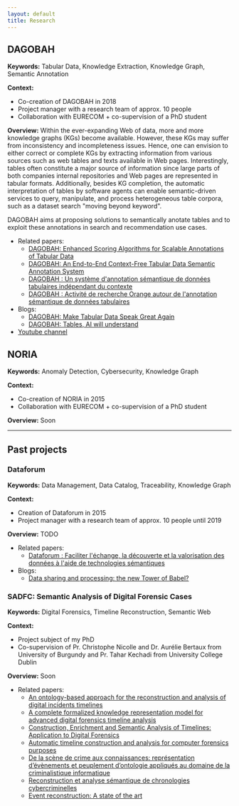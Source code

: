 ```yaml
---
layout: default
title: Research
---
```


## DAGOBAH
<b>Keywords:</b> Tabular Data, Knowledge Extraction, Knowledge Graph, Semantic Annotation

<b>Context:</b> 
* Co-creation of DAGOBAH in 2018
* Project manager with a research team of approx. 10 people
* Collaboration with EURECOM + co-supervision of a PhD student

<b>Overview:</b> Within the ever-expanding Web of data, more and more knowledge graphs (KGs) become available. 
However, these KGs may suffer from inconsistency and incompleteness issues. 
Hence, one can envision to either correct or complete KGs by extracting information from various sources such as web tables and texts available in Web pages. 
Interestingly, tables often constitute a major source of information since large parts of both companies internal repositories and Web pages are represented in tabular formats. 
Additionally, besides KG completion, the automatic interpretation of tables by software agents can enable semantic-driven services to query, manipulate, and process heterogeneous table corpora, such as a dataset search "moving beyond keyword".

DAGOBAH aims at proposing solutions to semantically anotate tables and to exploit these annotations in search and recommendation use cases. 

* Related papers: 
  * <a href="https://yoanchabot.github.io/publications#iswc_2020">DAGOBAH: Enhanced Scoring Algorithms for Scalable Annotations of Tabular Data</a>
  * <a href="https://yoanchabot.github.io/publications#iswc_2019">DAGOBAH: An End-to-End Context-Free Tabular Data Semantic Annotation System</a>
  * <a href="https://yoanchabot.github.io/publications#ic_2020">DAGOBAH : Un système d'annotation sémantique de données tabulaires indépendant du contexte</a>
  * <a href="https://yoanchabot.github.io/publications#egc_2021">DAGOBAH : Activité de recherche Orange autour de l'annotation sémantique de données tabulaires</a>
* Blogs:
  * <a href="https://yoanchabot.github.io/publications#imtech_2020">DAGOBAH: Make Tabular Data Speak Great Again</a>
  * <a href="https://yoanchabot.github.io/publications#hello_future_2020a">DAGOBAH: Tables, AI will understand</a> 
* <a href="https://www.youtube.com/channel/UC30pJdIBeskw5fmIBqsn6ZA">Youtube channel</a>

## NORIA
<b>Keywords:</b> Anomaly Detection, Cybersecurity, Knowledge Graph

<b>Context:</b>
* Co-creation of NORIA in 2015
* Collaboration with EURECOM + co-supervision of a PhD student

<b>Overview:</b> Soon

---

## Past projects

### Dataforum
<b>Keywords:</b> Data Management, Data Catalog, Traceability, Knowledge Graph

<b>Context:</b> 
* Creation of Dataforum in 2015
* Project manager with a research team of approx. 10 people until 2019

<b>Overview:</b> TODO

* Related papers: 
  * <a href="https://yoanchabot.github.io/publications#egc_2019">Dataforum : Faciliter l'échange, la découverte et la valorisation des données à l'aide de technologies sémantiques</a>
* Blogs:
  * <a href="https://yoanchabot.github.io/publications#hello_future_2020b">Data sharing and processing: the new Tower of Babel?</a>

### SADFC: Semantic Analysis of Digital Forensic Cases
<b>Keywords:</b> Digital Forensics, Timeline Reconstruction, Semantic Web

<b>Context:</b>
* Project subject of my PhD 
* Co-supervision of Pr. Christophe Nicolle and Dr. Aurélie Bertaux from University of Burgundy and Pr. Tahar Kechadi from University College Dublin

<b>Overview:</b> Soon
<!--
Le problème traité est celui de la reconstruction d’évènements liés à un incident numérique pour
le domaine de la criminalistique informatique. Mes travaux de recherche proposent une nouvelle
approche permettant de construire des chronologies d’incidents enrichies sémantiquement à partir de sources d’informations volumineuses et hétérogènes et d’analyser les connaissances sur l’incident à l’aide d’opérateurs formellement définis. Cette approche vise à :
-Assister les enquêteurs dans le traitement d’importants volumes de données en mettant à leur
disposition des outils d’analyses automatiques basés sur les informations sémantiques contenues dans les chronologies.
-Résoudre les problèmes techniques liés à l’hétérogénéité des données en proposant une architecture post-traitant les données produites par l’outil Plaso à l’aide d’extracteurs ad-hoc.
-Assurer la reproductibilité des processus d’investigation et la crédibilité des résultats produits par
le biais du stockage d’informations sur l’investigation et l’explicitation d’un modèle de processus
formel.
La cybercriminalité est un phénomène prenant de l’importance de nos jours et un nombre croissant d’infractions commises à l’aide ou contre des systèmes informatiques sont signalées. Les fraudes sur Internet, le harcèlement via les réseaux sociaux et les logiciels de messagerie, le cyber-terrorisme ou encore les intrusions dans des systèmes sont autant d’infractions perpétrées contre des individus ou des entreprises. Ces nouveaux phénomènes obligent les états et les sociétés à investir des sommes d’argent toujours plus importantes pour garantir la sécurité des individus et des installations. Ainsi, le domaine de la criminalistique informatique a connu un essor important ces dernières années.
Les investigations concernant des affaires cybercriminelles sont différentes des investigations plus courantes. Avec l’avancée et l’omniprésence des technologies dans notre environnement, il est demandé aux investigateurs de traiter des grands volumes de données et provenant de sources hétérogènes rendant les tâches de traitement et d’analyse particulièrement difficiles et fastidieuses. De plus, une investigation cybercriminelle est un processus complexe dans lequel chaque conclusion doit être supportée par des pièces à conviction collectées de manière rigoureuse afin de leur donner le poids et la crédibilité nécessaire pour faire avancer l’enquête. Dans ce projet, nous nous intéressons plus particulièrement à la phase de reconstruction de scénarios d’une investigation. Cette étape permet aux enquêteurs et à la Justice d’avoir un aperçu global des évènements survenus durant l’incident faisait l’objet de l’enquête. La reconstruction de scénarios peut être vu comme un processus prenant en entrée un ensemble de pièces à conviction et produisant en sortie la chronologie des évènements concernant l’incident.
L’approche proposée par notre équipe se situe au croisement des domaines de la criminalistique informatique et du web sémantique. Dans nos travaux, une nouvelle méthodologie, étayée par une théorie, est proposée pour assister les enquêteurs à travers le processus de reconstruction (construction de la chronologie et analyse). Pour cela, une ontologie intégrant les connaissances liées au savoir-faire métier d’experts de la criminalistique informatique et de développeurs de logiciels est utilisée. L’utilisation d’une ontologie nous permet de représenter les évènements de manière détaillée et par la suite de les analyser de manière automatique et pertinente. -->

* Related papers: 
  * <a href="https://yoanchabot.github.io/publications#digital_investigation_2015">An ontology-based approach for the reconstruction and analysis of digital incidents timelines</a>
  * <a href="https://yoanchabot.github.io/publications#digital_investigation_2014">A complete formalized knowledge representation model for advanced digital forensics timeline analysis</a>
  * <a href="https://yoanchabot.github.io/publications#thesis_2015">Construction, Enrichment and Semantic Analysis of Timelines: Application to Digital Forensics</a>
  * <a href="https://yoanchabot.github.io/publications#eisic_2014">Automatic timeline construction and analysis for computer forensics purposes</a>
  * <a href="https://yoanchabot.github.io/publications#egc_2015">De la scène de crime aux connaissances: représentation d’évènements et peuplement d’ontologie appliqués au domaine de la criminalistique informatique</a>
  * <a href="https://yoanchabot.github.io/publications#egc_2014">Reconstruction et analyse sémantique de chronologies cybercriminelles</a>
  * <a href="https://yoanchabot.github.io/publications#igi_2015a">Event reconstruction: A state of the art</a>
